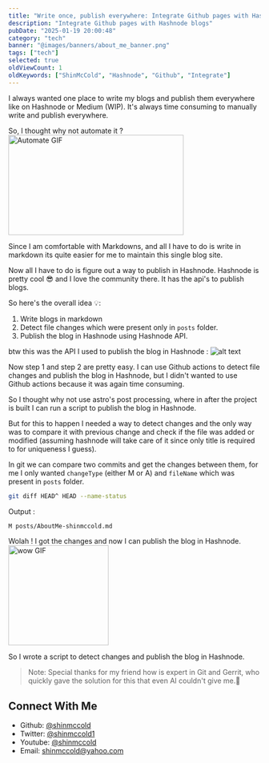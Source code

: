 ```yaml
---
title: "Write once, publish everywhere: Integrate Github pages with Hashnode blogs"
description: "Integrate Github pages with Hashnode blogs"
pubDate: "2025-01-19 20:00:48"
category: "tech"
banner: "@images/banners/about_me_banner.png"
tags: ["tech"]
selected: true
oldViewCount: 1
oldKeywords: ["ShinMcCold", "Hashnode", "Github", "Integrate"]
---
```


I always wanted one place to write my blogs and publish them everywhere like on Hashnode or Medium (WIP). It's always time consuming to manually write and publish everywhere.

So, I thought why not automate it ?   
<img src="https://media2.giphy.com/media/v1.Y2lkPTc5MGI3NjExeWRleHZxMjNxemhlNzgybWh3dG11MXN0Z3p1OGU0MXNqM3A1ZmFreiZlcD12MV9pbnRlcm5hbF9naWZfYnlfaWQmY3Q9Zw/1nR6fu93A17vWZbO9c/giphy.gif" alt="Automate GIF" width="350" height="200">

Since I am comfortable with Markdowns, and all I have to do is write in markdown its quite easier for me to maintain this single blog site.

Now all I have to do is figure out a way to publish in Hashnode.
Hashnode is pretty cool 😎 and I love the community there. It has the api's to publish blogs.

So here's the overall idea 💡: 
1. Write blogs in markdown
2. Detect file changes which were present only in `posts` folder.
3. Publish the blog in Hashnode using Hashnode API.

btw this was the API I used to publish the blog in Hashnode : 
![alt text](@images/posts/hashnode/hashnode-api.png)

Now step 1 and step 2 are pretty easy. I can use Github actions to detect file changes and publish the blog in Hashnode, but I didn't wanted to use Github actions because it was again time consuming.

So I thought why not use astro's post processing, where in after the project is built I can run a script to publish the blog in Hashnode.

But for this to happen I needed a way to detect changes and the only way was to compare it with previous change and check if the file was added or modified (assuming hashnode will take care of it since only title is required to for uniqueness I guess).

In git we can compare two commits and get the changes between them, for me I only wanted `changeType` (either M or A) and `fileName` which was present in `posts` folder.
```bash
git diff HEAD^ HEAD --name-status
```
Output :
```bash
M posts/AboutMe-shinmccold.md
```

Wolah ! I got the changes and now I can publish the blog in Hashnode.  
<img src="https://media2.giphy.com/media/v1.Y2lkPTc5MGI3NjExaWM2b2d2cGhrbG04M3Zydzd3ODlmOThoNXluYjJzMXd5b3p3anR3aCZlcD12MV9pbnRlcm5hbF9naWZfYnlfaWQmY3Q9Zw/26ufdipQqU2lhNA4g/giphy.gif" alt="wow GIF" width="200" height="200">

So I wrote a script to detect changes and publish the blog in Hashnode.


> Note: Special thanks for my friend how is expert in Git and Gerrit, who quickly gave the solution for this that even AI couldn't give me.🙌


## Connect With Me
* Github: [@shinmccold](github.com/shinmccold)
* Twitter: [@shinmccold1](https://twitter.com/shinmccold1)
* Youtube: [@shinmccold](https://www.youtube.com/@shinmccold)
* Email: shinmccold@yahoo.com
